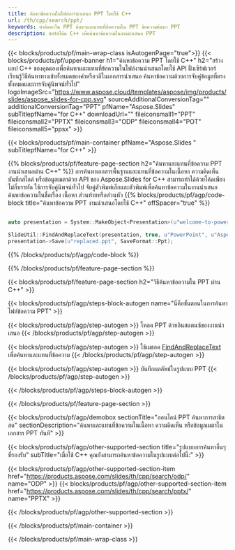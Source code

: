 ```yaml
---
title: ค้นหาข้อความในไฟล์การนำเสนอ PPT โดยใช้ C++
url: /th/cpp/search/ppt/
keywords: คำค้นหาใน PPT ค้นหาและแทนที่ข้อความใน PPT ข้อความค้นหา PPT
description: ซอร์สโค้ด C++ เพื่อค้นหาข้อความในงานนำเสนอ PPT
---
```


{{< blocks/products/pf/main-wrap-class isAutogenPage="true">}}
{{< blocks/products/pf/upper-banner h1="ค้นหาข้อความ PPT โดยใช้ C++" h2="สร้างแอป C++ ของคุณเองเพื่อค้นหาและแทนที่ข้อความในไฟล์งานนำเสนอโดยใช้ API ฝั่งเซิร์ฟเวอร์ เรียนรู้วิธีค้นหาทางเข้าทั้งหมดของคำหรือวลีในเอกสารนำเสนอ ค้นหาข้อความด้วยการจับคู่ข้อมูลที่ตรงทั้งหมดและการจับคู่นิพจน์ทั่วไป" logoImageSrc="https://www.aspose.cloud/templates/aspose/img/products/slides/aspose_slides-for-cpp.svg" sourceAdditionalConversionTag="" additionalConversionTag="PPT" pfName="Aspose.Slides" subTitlepfName="for C++" downloadUrl="" fileiconsmall1="PPT" fileiconsmall2="PPTX" fileiconsmall3="ODP" fileiconsmall4="POT" fileiconsmall5="ppsx" >}}

{{< blocks/products/pf/main-container pfName="Aspose.Slides " subTitlepfName="for C++" >}}

{{% blocks/products/pf/feature-page-section  h2="ค้นหาและแทนที่ข้อความ PPT งานนำเสนอผ่าน C++" %}}
การค้นหาเอกสารพื้นฐานและแทนที่ข้อความในเนื้อหา ความคิดเห็น บันทึกสไลด์ หรือข้อมูลเมตาด้วย API ของ Aspose.Slides for C++ สามารถทำได้ด้วยโค้ดเพียงไม่กี่บรรทัด ใช้การจับคู่นิพจน์ทั่วไป จับคู่ตัวพิมพ์เล็กและตัวพิมพ์เพื่อค้นหาข้อความในงานนำเสนอ ค้นหาข้อความในชื่อเรื่อง เนื้อหา ส่วนท้ายหรือส่วนหัว
{{% blocks/products/pf/agp/code-block title="ค้นหาข้อความ PPT งานนำเสนอโดยใช้ C++" offSpacer="true" %}}

```cpp

auto presentation = System::MakeObject<Presentation>(u"welcome-to-powerpoint.ppt");

SlideUtil::FindAndReplaceText(presentation, true, u"PowerPoint", u"Aspose.Slides", nullptr);
presentation->Save(u"replaced.ppt", SaveFormat::Ppt);	
```

{{% /blocks/products/pf/agp/code-block %}}

{{% /blocks/products/pf/feature-page-section %}}

{{< blocks/products/pf/feature-page-section  h2="วิธีค้นหาข้อความใน PPT ผ่าน C++" >}}

{{< blocks/products/pf/agp/steps-block-autogen name="นี่คือขั้นตอนในการค้นหาไฟล์ข้อความ PPT" >}}

{{< blocks/products/pf/agp/step-autogen >}}
โหลด PPT ด้วยอินสแตนซ์ของงานนำเสนอ
{{< /blocks/products/pf/agp/step-autogen >}}

{{< blocks/products/pf/agp/step-autogen >}}
ใช้เมธอด [FindAndReplaceText](https://reference.aspose.com/slides/cpp/aspose.slides.util/slideutil/findandreplacetext/) เพื่อค้นหาและแทนที่ข้อความ
{{< /blocks/products/pf/agp/step-autogen >}}

{{< blocks/products/pf/agp/step-autogen >}}
บันทึกผลลัพธ์ในรูปแบบ PPT
{{< /blocks/products/pf/agp/step-autogen >}}

{{< /blocks/products/pf/agp/steps-block-autogen >}}

{{< /blocks/products/pf/feature-page-section >}}

{{< blocks/products/pf/agp/demobox sectionTitle="ออนไลน์ PPT ค้นหาการสาธิตสด" sectionDescription="ค้นหาและแทนที่ข้อความในเนื้อหา ความคิดเห็น หรือข้อมูลเมตาในเอกสาร PPT ทันที" >}}

{{< blocks/products/pf/agp/other-supported-section title="รูปแบบการค้นหาอื่นๆ ที่รองรับ" subTitle="เมื่อใช้ C++ คุณยังสามารถค้นหาข้อความในรูปแบบต่อไปนี้:" >}}

{{< blocks/products/pf/agp/other-supported-section-item href="https://products.aspose.com/slides/th/cpp/search/odp/" name="ODP" >}}
{{< blocks/products/pf/agp/other-supported-section-item href="https://products.aspose.com/slides/th/cpp/search/pptx/" name="PPTX" >}}


{{< /blocks/products/pf/agp/other-supported-section >}}

{{< /blocks/products/pf/main-container >}}
    
{{< /blocks/products/pf/main-wrap-class >}}